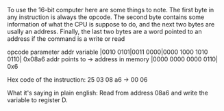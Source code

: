 To use the 16-bit computer here are some things to note.
The first byte in any instruction is always the opcode.
The second byte contains some information of what the CPU is suppose to do, and the next two bytes are usally an address.
Finally, the last two bytes are a word pointed to an address if the command is a write or read

  opcode   parameter        addr                                                            variable
|0010 0101|0011 0000|0000 1000 1010 0110| 0x08a6 addr points to -> address in memory |0000 0000 0000 0110| 0x6

Hex code of the instruction:
25 03 08 a6 -> 00 06

What it's saying in plain english:
Read from address 08a6 and write the variable to register D.
